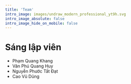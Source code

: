 ```yaml
---
title: 'Team'
intro_image: images/undraw_modern_professional_yt9h.svg
intro_image_absolute: false
intro_image_hide_on_mobile: false
---
```


# Sáng lập viên
- Phạm Quang Khang
- Văn Phú Quang Huy
- Nguyễn Phước Tất Đạt
- Cao Vũ Dũng